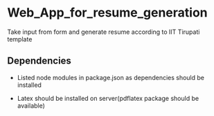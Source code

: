 # Web_App_for_resume_generation

Take input from form and generate resume according to IIT Tirupati template

## Dependencies

  * Listed node modules in package.json as dependencies should be installed
  
  * Latex should be installed on server(pdflatex package should be available)
